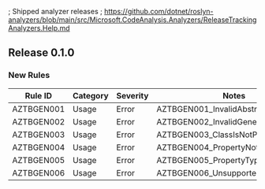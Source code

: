 ; Shipped analyzer releases
; https://github.com/dotnet/roslyn-analyzers/blob/main/src/Microsoft.CodeAnalysis.Analyzers/ReleaseTrackingAnalyzers.Help.md

## Release 0.1.0

### New Rules

Rule ID | Category | Severity | Notes
--------|----------|----------|--------------------
 AZTBGEN001 | Usage    | Error    | AZTBGEN001_InvalidAbstractClass
 AZTBGEN002 | Usage    | Error    | AZTBGEN002_InvalidGenericClass
 AZTBGEN003 | Usage    | Error    | AZTBGEN003_ClassIsNotPartial
 AZTBGEN004 | Usage    | Error    | AZTBGEN004_PropertyNotFound
 AZTBGEN005 | Usage    | Error    | AZTBGEN005_PropertyTypeMismatch
 AZTBGEN006 | Usage    | Error    | AZTBGEN006_UnsupportedPropertyType
